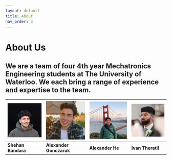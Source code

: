 ```yaml
---
layout: default
title: About
nav_order: 3
---
```


# About Us
## **We are a team of four 4th year Mechatronics Engineering students at The University of Waterloo. We each bring a range of experience and expertise to the team.**

| ![](../assets/images/shehanbandara.jpeg) | ![](../assets/images/alexandergonczaruk.jpeg) | ![](../assets/images/alexanderhe.jpeg) | ![](../assets/images/ivantheratil.jpeg) |
|:--------------------|:-------------------|:-------------------|:-------------------|
| **Shehan Bandara** | **Alexander Gonczaruk** | **Alexander He** | **Ivan Theratil** |
